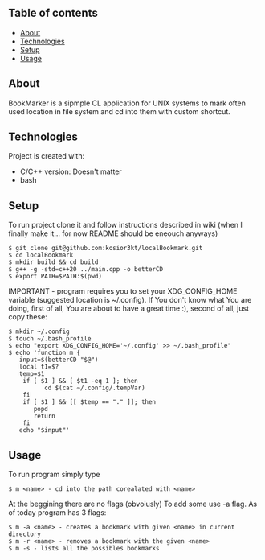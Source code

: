 ## Table of contents
* [About](#about)
* [Technologies](#technologies)
* [Setup](#setup)
* [Usage](#usage)

## About 
BookMarker is a sipmple CL application for UNIX systems to mark often used location in file system and cd into them with custom shortcut.
	
## Technologies
Project is created with:
* C/C++ version: Doesn't matter 
* bash 
	
## Setup
To run project clone it and follow instructions described in wiki (when I finally make it... for now README should be eneouch anyways)

```
$ git clone git@github.com:kosior3kt/localBookmark.git
$ cd localBookmark
$ mkdir build && cd build 
$ g++ -g -std=c++20 ../main.cpp -o betterCD
$ export PATH=$PATH:$(pwd)
```

IMPORTANT - program requires you to set your XDG_CONFIG_HOME variable (suggested location is ~/.config).
If You don't know what You are doing, first of all, You are about to have a great time :), second of all, just copy these:
```
$ mkdir ~/.config
$ touch ~/.bash_profile
$ echo "export XDG_CONFIG_HOME='~/.config' >> ~/.bash_profile"
$ echo 'function m {
   input=$(betterCD "$@")
   local t1=$?
   temp=$1
    if [ $1 ] && [ $t1 -eq 1 ]; then
          cd $(cat ~/.config/.tempVar)
    fi 
    if [ $1 ] && [[ $temp == "." ]]; then
       popd
       return
    fi
   echo "$input"'
```

## Usage
To run program simply type 
```
$ m <name> - cd into the path corealated with <name>
```
At the beggining there are no flags (obvoiusly)
To add some use -a flag.
As of today program has 3 flags:
```
$ m -a <name> - creates a bookmark with given <name> in current directory 
$ m -r <name> - removes a bookmark with the given <name>
$ m -s - lists all the possibles bookmarks
```
